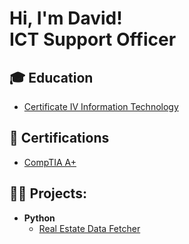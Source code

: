 <h1>Hi, I'm David!<br/>ICT Support Officer</h1>

<h2>🎓 Education</h2>

- [Certificate IV Information Technology](https://accm.edu.au/course/certificate-iv-in-information-technology-ICT40120)

<h2>📃 Certifications</h2>

- [CompTIA A+](https://www.comptia.org/certifications/a)
  
<h2>👨‍💻 Projects:</h2>

- <b>Python</b>
  - [Real Estate Data Fetcher](https://github.com/davidpocaterra/RealEstateDataFetcher)

<!--
**davidpocaterra/davidpocaterra** is a ✨ _special_ ✨ repository because its `README.md` (this file) appears on your GitHub profile.

Here are some ideas to get you started:

- 🔭 I’m currently working on ...
- 🌱 I’m currently learning ...
- 👯 I’m looking to collaborate on ...
- 🤔 I’m looking for help with ...
- 💬 Ask me about ...
- 📫 How to reach me: ...
- 😄 Pronouns: ...
- ⚡ Fun fact: ...
-->
